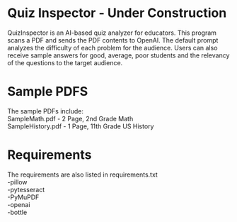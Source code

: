 # Quiz Inspector - Under Construction

QuizInspector is an AI-based quiz analyzer for educators.
This program scans a PDF and sends the PDF contents to OpenAI. The default prompt analyzes the difficulty of each problem for the audience. Users can also receive sample answers for good, average, poor students and the relevancy of the questions to the target audience.

# Sample PDFS
The sample PDFs include:\
SampleMath.pdf - 2 Page, 2nd Grade Math\
SampleHistory.pdf - 1 Page, 11th Grade US History

# Requirements
The requirements are also listed in requirements.txt\
-pillow\
-pytesseract\
-PyMuPDF\
-openai\
-bottle
